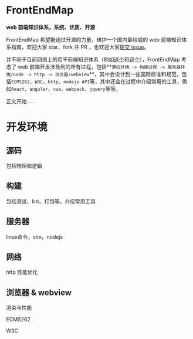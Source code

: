 # FrontEndMap

**web 前端知识体系，系统、优质、开源**

FrontEndMap 希望能通过开源的力量，维护一个国内最权威的 web 前端知识体系指南，欢迎大家 star、fork 并 PR ，也欢迎大家[提交 issue](https://github.com/frontendmap/frontendmap/issues)。

并不同于目前网络上的若干前端知识体系（例如[这个](https://segmentfault.com/a/1190000004070468)和[这个](https://my.oschina.net/hxwny/blog/499513)），FrontEndMap 考虑了 web 前端开发涉及到的所有过程，包括**`源码环境 -> 构建过程 -> 服务器环境/node -> http -> 浏览器/webview`**，其中会设计到一些国际标准和规范，包括`ECMS262`、`W3C`、`http`、`nodejs API`等，其中还会在过程中介绍常用的工具，例如`React`、`angular`、`vue`、`webpack`、`jquery`等等。

正文开始……

# 开发环境

## 源码

包括物理和逻辑

## 构建

包括测试、lint、打包等，介绍常用工具

## 服务器

linux命令，vim，nodejs

## 网络

http 性能优化

## 浏览器 & webview

渲染与性能

ECMS262

W3C
